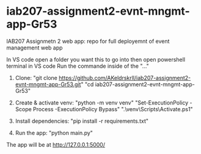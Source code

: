 # iab207-assignment2-evnt-mngmt-app-Gr53

IAB207 Assignmetn 2 web app: repo for full deployemnt of event management web app

In VS code open a folder you want this to go into
then open powershell terminal in VS code
Run the commande inside of the "..."

1. Clone:
   "git clone https://github.com/AKeldrskrll/iab207-assignment2-evnt-mngmt-app-Gr53.git"
   "cd iab207-assignment2-evnt-mngmt-app-Gr53"

2. Create & activate venv:
   "python -m venv venv"
   "Set-ExecutionPolicy -Scope Process -ExecutionPolicy Bypass"
   ".\venv\Scripts\Activate.ps1"

3. Install dependencies:
   "pip install -r requirements.txt"

4. Run the app:
   "python main.py"

The app will be at http://127.0.0.1:5000/
